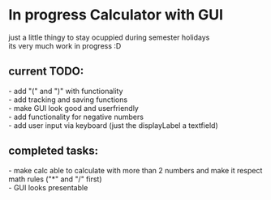 <H1>In progress Calculator with GUI </H1>
just a little thingy to stay ocuppied during semester holidays <br>
its very much work in progress :D <br>
<h2>current TODO: </h2>
- add "(" and ")" with functionality <br>
- add tracking and saving functions <br>
- make GUI look good and userfriendly <br>
- add functionality for negative numbers <br>
- add user input via keyboard (just the displayLabel a textfield) <br>
<h2>completed tasks: </h2>
- make calc able to calculate with more than 2 numbers and make it respect math rules ("*" and "/" first) <br>
- GUI looks presentable <br>
